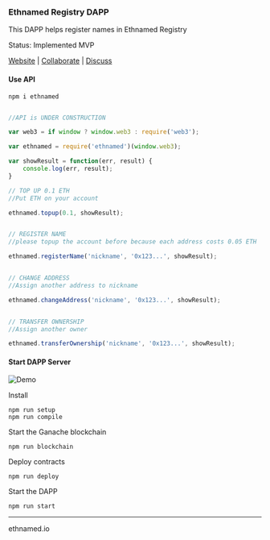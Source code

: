 ### Ethnamed Registry DAPP

This DAPP helps register names in Ethnamed Registry

Status: Implemented MVP

[Website](http://ethnamed.io) | [Collaborate](https://ide.c9.io/askucher/registrant-dapp) | [Discuss](https://t.me/ethnamed)

#### Use API

```
npm i ethnamed
```

```Javascript

//API is UNDER CONSTRUCTION

var web3 = if window ? window.web3 : require('web3');

var ethnamed = require('ethnamed')(window.web3);

var showResult = function(err, result) {
    console.log(err, result);
}

// TOP UP 0.1 ETH
//Put ETH on your account

ethnamed.topup(0.1, showResult);


// REGISTER NAME 
//please topup the account before because each address costs 0.05 ETH

ethnamed.registerName('nickname', '0x123...', showResult);


// CHANGE ADDRESS
//Assign another address to nickname

ethnamed.changeAddress('nickname', '0x123...', showResult);


// TRANSFER OWNERSHIP
//Assign another owner

ethnamed.transferOwnership('nickname', '0x123...', showResult);

```


#### Start DAPP Server

![Demo](http://res.cloudinary.com/nixar-work/image/upload/v1521280043/Screen_Shot_2018-03-17_at_11.46.42.png)


Install
```
npm run setup
npm run compile
```

Start the Ganache blockchain
```
npm run blockchain
```

Deploy contracts 
```
npm run deploy
```

Start the DAPP
```
npm run start
```



-----------------

ethnamed.io